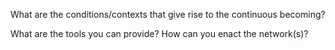 What are the conditions/contexts that give rise to the continuous becoming? 

What are the tools you can provide? How can you enact the network(s)?

